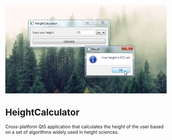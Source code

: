 
![HeightCalculator screenshot](https://github.com/cppjames/height-calculator/blob/master/screenshot.png)
# HeightCalculator
Cross-platform Qt5 application that calculates the height of the user based on a set of algorithms widely used in height sciences.
